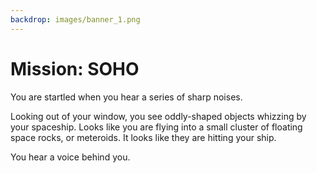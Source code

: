 ```yaml
---
backdrop: images/banner_1.png
---
```


# Mission: SOHO

You are startled when you hear a series of sharp noises.

Looking out of your window, you see oddly-shaped objects whizzing by your spaceship. Looks like you are flying into a small cluster of floating space rocks, or meteroids. It looks like they are hitting your ship.

You hear a voice behind you.

<Helper id="4" />

<Page url="collect" instructions="" action="Collect some rocks" condition="none" />

<Page url="keepflying" instructions="" action="Try to fly out of this field" condition="none" />